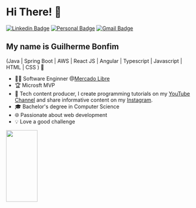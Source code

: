 <h1>Hi There! 👋</h1>

[![Linkedin Badge](https://img.shields.io/badge/-LinkedIn-0A66C2?style=flat-square&logo=Linkedin&logoColor=white&link=https://www.linkedin.com/in/oguibonfim/)](https://www.linkedin.com/in/oguibonfim/)
[![Personal Badge](https://img.shields.io/badge/-Website-6633cc?style=flat-square&logo=Me&logoColor=white&link=https://www.fernandakipper.com/)](https://fernandakipper.com/)
[![Gmail Badge](https://img.shields.io/badge/-contato@fernandakipper.com-6633cc?style=flat-square&logo=Gmail&logoColor=white&link=mailto:contato@fernandakipper.com)](mailto:contato@fernandakipper.com)

## My name is Guilherme Bonfim
(Java | Spring Boot | AWS | React JS | Angular | Typescript | Javascript | HTML | CSS ) 🚀
- 👩‍💻 Software Enginner @[Mercado Libre](https://www.mercadolivre.com.br/)
- 🏆 Microsft MVP
- 🎥 Tech content producer, I create programming tutorials on my [YouTube Channel](https://www.youtube.com/@kipperdev) and share informative content on my [Instagram](https://www.instagram.com/kipper.dev/).
- 🎓 Bachelor's degree in Computer Science
- 🌐 Passionate about web development
- 💡 Love a good challenge

<div align="left">
  
  <img width="41%" height="195px" src="https://github-readme-stats.vercel.app/api/top-langs/?username=Fernanda-Kipper&layout=compact&hide_border=true&title_color=8f00ff&text_color=ffffff&bg_color=0d1117" />
  
</div>


